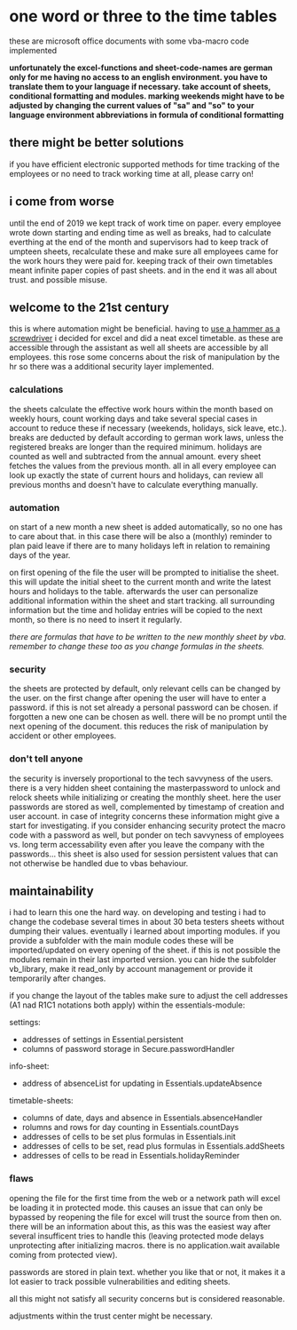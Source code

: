 # one word or three to the time tables

these are microsoft office documents with some vba-macro code implemented

**unfortunately the excel-functions and sheet-code-names are german only for me having no access to an english environment. you have to translate them to your language if necessary. take account of sheets, conditional formatting and modules. marking weekends might have to be adjusted by changing the current values of "sa" and "so" to your language environment abbreviations in formula of conditional formatting**

## there might be better solutions
if you have efficient electronic supported methods for time tracking of the employees or no need to track working time at all, please carry on!

## i come from worse
until the end of 2019 we kept track of work time on paper. every employee wrote down starting and ending time as well as breaks, had to calculate everthing at the end of the month and supervisors had to keep track of umpteen sheets, recalculate these and make sure all employees came for the work hours they were paid for. keeping track of their own timetables meant infinite paper copies of past sheets. and in the end it was all about trust. and possible misuse.

## welcome to the 21st century
this is where automation might be beneficial. having to [use a hammer as a screwdriver](https://github.com/erroronline1/qualitymanagement#use-case) i decided for excel and did a neat excel timetable. as these are accessible through the assistant as well all sheets are accessible by all employees. this rose some concerns about the risk of manipulation by the hr so there was a additional security layer implemented.

### calculations
the sheets calculate the effective work hours within the month based on weekly hours, count working days and take several special cases in account to reduce these if necessary (weekends, holidays, sick leave, etc.). breaks are deducted by default according to german work laws, unless the registered breaks are longer than the required minimum. holidays are counted as well and subtracted from the annual amount. every sheet fetches the values from the previous month.
all in all every employee can look up exactly the state of current hours and holidays, can review all previous months and doesn't have to calculate everything manually.

### automation
on start of a new month a new sheet is added automatically, so no one has to care about that. in this case there will be also a (monthly) reminder to plan paid leave if there are to many holidays left in relation to remaining days of the year.

on first opening of the file the user will be prompted to initialise the sheet. this will update the initial sheet to the current month and write the latest hours and holidays to the table. afterwards the user can personalize additional information within the sheet and start tracking. all surrounding information but the time and holiday entries will be copied to the next month, so there is no need to insert it regularly.

*there are formulas that have to be written to the new monthly sheet by vba. remember to change these too as you change formulas in the sheets.*

### security
the sheets are protected by default, only relevant cells can be changed by the user. on the first change after opening the user will have to enter a password. if this is not set already a personal password can be chosen. if forgotten a new one can be chosen as well. there will be no prompt until the next opening of the document. this reduces the risk of manipulation by accident or other employees.

### don't tell anyone
the security is inversely proportional to the tech savvyness of the users. there is a very hidden sheet containing the masterpassword to unlock and relock sheets while initializing or creating the monthly sheet.
here the user passwords are stored as well, complemented by timestamp of creation and user account. in case of integrity concerns these information might give a start for investigating. if you consider enhancing security protect the macro code with a password as well, but ponder on tech savvyness of employees vs. long term accessability even after you leave the company with the passwords...
this sheet is also used for session persistent values that can not otherwise be handled due to vbas behaviour.

## maintainability
i had to learn this one the hard way. on developing and testing i had to change the codebase several times in about 30 beta testers sheets without dumping their values. eventually i learned about importing modules. if you provide a subfolder with the main module codes these will be imported/updated on every opening of the sheet. if this is not possible the modules remain in their last imported version. you can hide the subfolder vb_library, make it read_only by account management or provide it temporarily after changes.

if you change the layout of the tables make sure to adjust the cell addresses (A1 nad R1C1 notations both apply) within the essentials-module:

settings:
* addresses of settings in Essential.persistent
* columns of password storage in Secure.passwordHandler

info-sheet:
* address of absenceList for updating in Essentials.updateAbsence

timetable-sheets:
* columns of date, days and absence in Essentials.absenceHandler
* rolumns and rows for day counting in Essentials.countDays
* addresses of cells to be set plus formulas in Essentials.init
* addresses of cells to be set, read plus formulas in Essentials.addSheets
* addresses of cells to be read in Essentials.holidayReminder

### flaws
opening the file for the first time from the web or a network path will excel be loading it in protected mode. this causes an issue that can only be bypassed by reopening the file for excel will trust the source from then on. there will be an information about this, as this was the easiest way after several insufficent tries to handle this (leaving protected mode delays unprotecting after initializing macros. there is no application.wait available coming from protected view).

passwords are stored in plain text. whether you like that or not, it makes it a lot easier to track possible vulnerabilities and editing sheets.

all this might not satisfy all security concerns but is considered reasonable.

adjustments within the trust center might be necessary.
